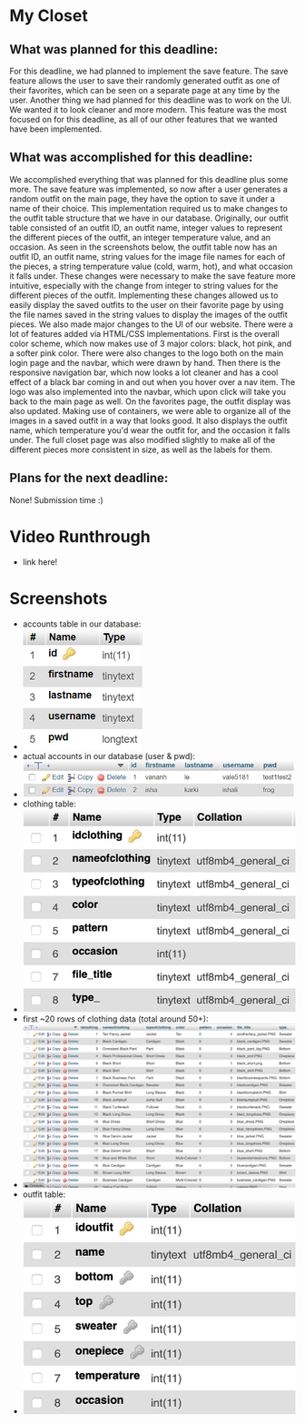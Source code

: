 # My Closet

## What was planned for this deadline:

For this deadline, we had planned to implement the save feature. The save feature allows the user to save their randomly generated outfit as one of their favorites, which can be seen on a separate page at any time by the user.
Another thing we had planned for this deadline was to work on the UI. We wanted it to look cleaner and more modern. This feature was the most focused on for this deadline, as all of our other features that we wanted have been implemented.

## What was accomplished for this deadline:

We accomplished everything that was planned for this deadline plus some more. The save feature was implemented, so now after a user generates a random outfit on the main page, they have the option to save it under a name of their choice. This 
implementation required us to make changes to the outfit table structure that we have in our database. Originally, our outfit table consisted of an outfit ID, an outfit name, integer values to represent the different pieces of the outfit, an integer temperature value, and an occasion.
As seen in the screenshots below, the outfit table now has an outfit ID, an outfit name, string values for the image file names for each of the pieces, a string temperature value (cold, warm, hot), and what occasion it falls under. 
These changes were necessary to make the save feature more intuitive, especially with the change from integer to string values for the different pieces of the outfit. Implementing these changes allowed us to easily display the saved outfits to the user on their favorite page 
by using the file names saved in the string values to display the images of the outfit pieces. 
We also made major changes to the UI of our website. There were a lot of features added via HTML/CSS implementations. First is the overall color scheme, which now makes use of 3 major colors: black, hot pink, and a softer pink color. 
There were also changes to the logo both on the main login page and the navbar, which were drawn by hand. 
Then there is the responsive navigation bar, which now looks a lot cleaner and has a cool effect of a black bar coming in and out when you hover over a nav item. The logo was also implemented into the navbar, which upon click will take you back to the main page as well.
On the favorites page, the outfit display was also updated. Making use of containers, we were able to organize all of the images in a saved outfit in a way that looks good. It also displays the outfit name, which temperature you'd wear the outfit for, and the occasion it falls under.
The full closet page was also modified slightly to make all of the different pieces more consistent in size, as well as the labels for them.

## Plans for the next deadline:

None! Submission time :)

# Video Runthrough

- link here!

# Screenshots
- accounts table in our database: 
- ![screenshot of account table](screenshots/account_pic.PNG)
- actual accounts in our database (user & pwd): 
- ![screenshot of account table data](screenshots/account_pic2.PNG)
- clothing table: 
- ![screenshot of clothing table](screenshots/clothing_table.png)
- first ~20 rows of clothing data (total around 50+): 
- ![screenshot of clothing table data](screenshots/clothing_data.png)
- outfit table: 
- ![screenshot of outfit table](screenshots/outfit_table.png)
